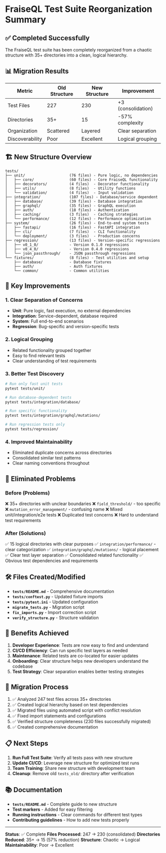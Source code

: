 # FraiseQL Test Suite Reorganization Summary

## ✅ Completed Successfully

The FraiseQL test suite has been completely reorganized from a chaotic structure with 35+ directories into a clean, logical hierarchy.

## 📊 Migration Results

| Metric | Old Structure | New Structure | Improvement |
|--------|---------------|---------------|-------------|
| Test Files | 227 | 230 | +3 (consolidation) |
| Directories | 35+ | 15 | -57% complexity |
| Organization | Scattered | Layered | Clear separation |
| Discoverability | Poor | Excellent | Logical grouping |

## 🏗️ New Structure Overview

```
tests/
├── unit/                    (76 files) - Pure logic, no dependencies
│   ├── core/                (60 files) - Core FraiseQL functionality
│   ├── decorators/          (4 files)  - Decorator functionality
│   ├── utils/               (8 files)  - Utility functions
│   └── validation/          (4 files)  - Input validation
├── integration/             (107 files) - Database/service dependent
│   ├── database/            (39 files) - Database integration
│   ├── graphql/             (35 files) - GraphQL execution
│   ├── auth/                (18 files) - Authentication
│   ├── caching/             (3 files)  - Caching strategies
│   └── performance/         (12 files) - Performance optimization
├── system/                  (26 files) - End-to-end system tests
│   ├── fastapi/             (16 files) - FastAPI integration
│   ├── cli/                 (7 files)  - CLI functionality
│   └── deployment/          (3 files)  - Production concerns
├── regression/              (13 files) - Version-specific regressions
│   ├── v0_1_0/              - Version 0.1.0 regressions
│   ├── v0_4_0/              - Version 0.4.0 regressions
│   └── json_passthrough/    - JSON passthrough regressions
└── fixtures/                (8 files) - Test utilities and setup
    ├── database/            - Database fixtures
    ├── auth/                - Auth fixtures
    └── common/              - Common utilities
```

## 🎯 Key Improvements

### 1. Clear Separation of Concerns
- **Unit**: Pure logic, fast execution, no external dependencies
- **Integration**: Service-dependent, database required
- **System**: Full end-to-end scenarios
- **Regression**: Bug-specific and version-specific tests

### 2. Logical Grouping
- Related functionality grouped together
- Easy to find relevant tests
- Clear understanding of test requirements

### 3. Better Test Discovery
```bash
# Run only fast unit tests
pytest tests/unit/

# Run database-dependent tests
pytest tests/integration/database/

# Run specific functionality
pytest tests/integration/graphql/mutations/

# Run regression tests only
pytest tests/regression/
```

### 4. Improved Maintainability
- Eliminated duplicate concerns across directories
- Consolidated similar test patterns
- Clear naming conventions throughout

## 📁 Eliminated Problems

### Before (Problems)
❌ 35+ directories with unclear boundaries
❌ `field_threshold/` - too specific
❌ `mutation_error_management/` - confusing name
❌ Mixed unit/integration/e2e tests
❌ Duplicated test concerns
❌ Hard to understand test requirements

### After (Solutions)
✅ 15 logical directories with clear purposes
✅ `integration/performance/` - clear categorization
✅ `integration/graphql/mutations/` - logical placement
✅ Clear test layer separation
✅ Consolidated related functionality
✅ Obvious test dependencies and requirements

## 🛠️ Files Created/Modified

- **`tests/README.md`** - Comprehensive documentation
- **`tests/conftest.py`** - Updated fixture imports
- **`tests/pytest.ini`** - Updated configuration
- **`migrate_tests.py`** - Migration script
- **`fix_imports.py`** - Import correction script
- **`verify_structure.py`** - Structure validation

## 🚀 Benefits Achieved

1. **Developer Experience**: Tests are now easy to find and understand
2. **CI/CD Efficiency**: Can run specific test layers as needed
3. **Maintenance**: Related tests are co-located for easier updates
4. **Onboarding**: Clear structure helps new developers understand the codebase
5. **Test Strategy**: Clear separation enables better testing strategies

## 🔄 Migration Process

1. ✅ Analyzed 247 test files across 35+ directories
2. ✅ Created logical hierarchy based on test dependencies
3. ✅ Migrated files using automated script with conflict resolution
4. ✅ Fixed import statements and configurations
5. ✅ Verified structure completeness (230 files successfully migrated)
6. ✅ Created comprehensive documentation

## 📋 Next Steps

1. **Run Full Test Suite**: Verify all tests pass with new structure
2. **Update CI/CD**: Leverage new structure for optimized test runs
3. **Team Training**: Share new structure with development team
4. **Cleanup**: Remove old `tests_old/` directory after verification

## 📚 Documentation

- **`tests/README.md`** - Complete guide to new structure
- **Test markers** - Added for easy filtering
- **Running instructions** - Clear commands for different test types
- **Contributing guidelines** - How to add new tests properly

---

**Status**: ✅ Complete
**Files Processed**: 247 → 230 (consolidated)
**Directories Reduced**: 35+ → 15 (57% reduction)
**Structure**: Chaotic → Logical
**Maintainability**: Poor → Excellent

